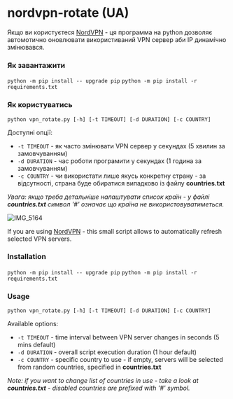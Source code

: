 # nordvpn-rotate (UA)

Якщо ви користуєтеся [NordVPN](https://nordvpn.com/ru/) - ця программа на python дозволяє автомотично оновлювати використиваний VPN сервер аби IP динамічно змінювався.

### Як завантажити

`python -m pip install -- upgrade pip`
`python -m pip install -r requirements.txt`

### Як користуватись

`python vpn_rotate.py [-h] [-t TIMEOUT] [-d DURATION] [-c COUNTRY]`

Доступні опції:
- `-t TIMEOUT`  - як часто змінювати VPN сервер у секундах (5 хвилин за замовчуванням)
- `-d DURATION` - час роботи програмити у секундах (1 година за замовчуванням)
- `-c COUNTRY`  - чи використати лише якусь конкретну страну - за відсутності, страна буде обиратися випадково із файлу **countries.txt**

*Увага: якщо треба детальніше налаштувати список країн - у файлі **countries.txt** символ '#' означає що країна не використовуватиметься.*

![IMG_5164](https://user-images.githubusercontent.com/17875017/156822065-a67c57d6-08a2-4caf-bc6b-723b5ff47880.JPG)

If you are using [NordVPN](https://nordvpn.com/ru/) - this small script allows to automatically refresh selected VPN servers.

### Installation

`python -m pip install -- upgrade pip`
`python -m pip install -r requirements.txt`

### Usage

`python vpn_rotate.py [-h] [-t TIMEOUT] [-d DURATION] [-c COUNTRY]`

Available options:
- `-t TIMEOUT`  - time interval between VPN server changes in seconds (5 mins default)
- `-d DURATION` - overall script execution duration (1 hour default)
- `-c COUNTRY`  - specific country to use - if empty, servers will be selected from random countries, specified in **countries.txt**

*Note: if you want to change list of countries in use - take a look at **countries.txt** - disabled countries are prefixed with '#' symbol.*
